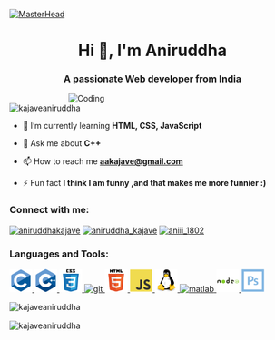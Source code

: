 [![MasterHead](https://www.digitaladlectio.com/wp-content/uploads/2020/04/New-PNC-Animated-Banners.gif)](https://anirddhakajave.io)

<h1 align="center">Hi 👋, I'm Aniruddha</h1>
<h3 align="center">A passionate Web developer from India</h3>
<img align="right" alt="Coding" width="400" src="https://gist.githubusercontent.com/MedRedha/fd8e2481bde2610c96b9aafde543879c/raw/c1f1c6d5bb6cdf5399e25941177c4c533b9c7565/coding.gif">

<p align="left"> <img src="https://komarev.com/ghpvc/?username=kajaveaniruddha&label=Profile%20views&color=0e75b6&style=flat" alt="kajaveaniruddha" /> </p>

- 🌱 I’m currently learning **HTML, CSS, JavaScript**

- 💬 Ask me about **C++**

- 📫 How to reach me **aakajave@gmail.com**

- ⚡ Fun fact **I think I am funny ,and that makes me more funnier :)**

<h3 align="left">Connect with me:</h3>
<p align="left">
<a href="https://linkedin.com/in/aniruddhakajave" target="blank"><img align="center" src="https://raw.githubusercontent.com/rahuldkjain/github-profile-readme-generator/master/src/images/icons/Social/linked-in-alt.svg" alt="aniruddhakajave" height="30" width="40" /></a>
<a href="https://instagram.com/aniruddha_kajave" target="blank"><img align="center" src="https://raw.githubusercontent.com/rahuldkjain/github-profile-readme-generator/master/src/images/icons/Social/instagram.svg" alt="aniruddha_kajave" height="30" width="40" /></a>
<a href="https://www.codechef.com/users/aniii_1802" target="blank"><img align="center" src="https://cdn.jsdelivr.net/npm/simple-icons@3.1.0/icons/codechef.svg" alt="aniii_1802" height="30" width="40" /></a>
</p>

<h3 align="left">Languages and Tools:</h3>
<p align="left"> <a href="https://www.cprogramming.com/" target="_blank" rel="noreferrer"> <img src="https://raw.githubusercontent.com/devicons/devicon/master/icons/c/c-original.svg" alt="c" width="40" height="40"/> </a> <a href="https://www.w3schools.com/cpp/" target="_blank" rel="noreferrer"> <img src="https://raw.githubusercontent.com/devicons/devicon/master/icons/cplusplus/cplusplus-original.svg" alt="cplusplus" width="40" height="40"/> </a> <a href="https://www.w3schools.com/css/" target="_blank" rel="noreferrer"> <img src="https://raw.githubusercontent.com/devicons/devicon/master/icons/css3/css3-original-wordmark.svg" alt="css3" width="40" height="40"/> </a> <a href="https://git-scm.com/" target="_blank" rel="noreferrer"> <img src="https://www.vectorlogo.zone/logos/git-scm/git-scm-icon.svg" alt="git" width="40" height="40"/> </a> <a href="https://www.w3.org/html/" target="_blank" rel="noreferrer"> <img src="https://raw.githubusercontent.com/devicons/devicon/master/icons/html5/html5-original-wordmark.svg" alt="html5" width="40" height="40"/> </a> <a href="https://developer.mozilla.org/en-US/docs/Web/JavaScript" target="_blank" rel="noreferrer"> <img src="https://raw.githubusercontent.com/devicons/devicon/master/icons/javascript/javascript-original.svg" alt="javascript" width="40" height="40"/> </a> <a href="https://www.linux.org/" target="_blank" rel="noreferrer"> <img src="https://raw.githubusercontent.com/devicons/devicon/master/icons/linux/linux-original.svg" alt="linux" width="40" height="40"/> </a> <a href="https://www.mathworks.com/" target="_blank" rel="noreferrer"> <img src="https://upload.wikimedia.org/wikipedia/commons/2/21/Matlab_Logo.png" alt="matlab" width="40" height="40"/> </a> <a href="https://nodejs.org" target="_blank" rel="noreferrer"> <img src="https://raw.githubusercontent.com/devicons/devicon/master/icons/nodejs/nodejs-original-wordmark.svg" alt="nodejs" width="40" height="40"/> </a> <a href="https://www.photoshop.com/en" target="_blank" rel="noreferrer"> <img src="https://raw.githubusercontent.com/devicons/devicon/master/icons/photoshop/photoshop-line.svg" alt="photoshop" width="40" height="40"/> </a> </p>

<p><img align="center" src="https://github-readme-stats.vercel.app/api/top-langs?username=kajaveaniruddha&show_icons=true&locale=en&layout=compact" alt="kajaveaniruddha" /></p>

<p><img align="center" src="https://github-readme-streak-stats.herokuapp.com/?user=kajaveaniruddha&" alt="kajaveaniruddha" /></p>
